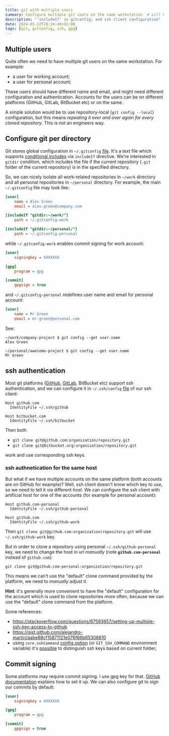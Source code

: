 ```yaml
---
title: git with multiple users
summary: Configure multiple git users on the same workstation  # will be shown on a post card on the main page
description: "'includeIf' in gitconfig; and ssh client configuration"
date: 2024-05-22T20:24:48+02:00
tags: [git, gitconfig, ssh, gpg]
---
```


## Multiple users

Quite often we need to have multiple git users on the same workstation. For example:

- a user for working account;
- a user for personal account;

These users should have different name and email, and might need different configuration and authentication.
Accounts for the users can be on different platforms (GitHub, GitLab, BitBucket etc) or on the same.

A simple solution would be to use repository-local (`git config --local`) configuration,
but this means _repeating it over and over again for every cloned repository_.
This is not an engineers way.

## Configure git per directory

Git stores global configuration in `~/.gitconfig` [file](https://git-scm.com/docs/git-config#_configuration_file).
It's a text file which supports [conditional includes](https://git-scm.com/docs/git-config#_conditional_includes) via `includeIf` directive.
We're interested in `gitdir` condition, which includes the file if the current repository
(`.git` folder of the current repository) is in the specified directory.

So, we can nicely isolate all work-related repositories in `~/work` directory and all personal repositories in `~/personal` directory.
For example, the main `~/.gitconfig` file may look like:

```ini
[user]
    name = Alex Green
    email = alex.green@company.com

[includeIf "gitdir:~/work/"]
    path = ~/.gitconfig-work

[includeIf "gitdir:~/personal/"]
    path = ~/.gitconfig-personal
```

while `~/.gitconfig-work` enables commit signing for work account:

```ini
[user]
    signingkey = XXXXXXX

[gpg]
    program = gpg

[commit]
    gpgsign = true
```

and `~/.gitconfig-personal` redefines user name and email for personal account:

```ini
[user]
    name = Mr Green
    email = mr-green@personal.com
```

See:

```console
~/work/company-project $ git config --get user.name
Alex Green

~/personal/awesome-project $ git config --get user.name
Mr Green
```

## ssh authentication

Most git platforms ([GitHub](https://docs.github.com/en/authentication/connecting-to-github-with-ssh),
[GitLab](https://docs.gitlab.com/ee/user/ssh.html), BitBucket etc) support ssh authentication, and we can configure it
in `~/.ssh/config` [file](https://www.ssh.com/academy/ssh/config) of our ssh client:

```
Host github.com
  IdentityFile ~/.ssh/github

Host bitbucket.com
  IdentityFile ~/.ssh/bitbucket
```

Then both

- `git clone git@github.com:organization/repository.git`
- `git clone git@bitbucket.org:organization/repository.git`

work and use corresponding ssh keys.

### ssh authnetication for the same host

But what if we have multiple accounts on the same platform (both accounts are on GitHub for example)?
Well, ssh client doesn't know which key to use, so we need to tell it via different _host_.
We can configure the ssh client with artificial host for one of the accounts (for example for personal account):

```
Host github.com-personal
  IdentityFile ~/.ssh/github-personal

Host github.com
  IdentityFile ~/.ssh/github-work
```

Then `git clone git@github.com:organization/repository.git` will use `~/.ssh/github-work` key.

But in order to clone a repository using personal `~/.ssh/github-personal` key, we need to change the host in url _manually_
(note **`github.com-personal`** instead of `github.com`):

```
git clone git@github.com-personal:organization/repository.git
```

This means we can't use the "default" clone command
provided by the platform, we need to _manually_ adjust it.

**Hint**: it's generally more convenient to have the "default" configuration for the account
which is used to clone repositories more often, because we can use the "default" clone command from the platform.

Some references:

- https://stackoverflow.com/questions/67593657/setting-up-multiple-ssh-key-access-to-github
- https://gist.github.com/alejandro-martin/aabe88cf15871121e076f66b65306610
- using `core.sshCommand` [config option](https://git-scm.com/docs/git-config#Documentation/git-config.txt-coresshCommand)
  (or `GIT_SSH_COMMAND` environment variable) it's [possible](https://stackoverflow.com/questions/78419810/using-git-ssh-command-to-switch-ssh-key-based-on-current-working-directory) to distinguish ssh keys based on current folder;

## Commit signing

Some platforms may require commit signing. I use gpg key for that.
[GitHub documentation](https://docs.github.com/en/authentication/managing-commit-signature-verification/about-commit-signature-verification)
explains how to set it up. We can also configure git to sign our commits by default:

```ini
[user]
    signingkey = XXXXXXX

[gpg]
    program = gpg

[commit]
    gpgsign = true
```
